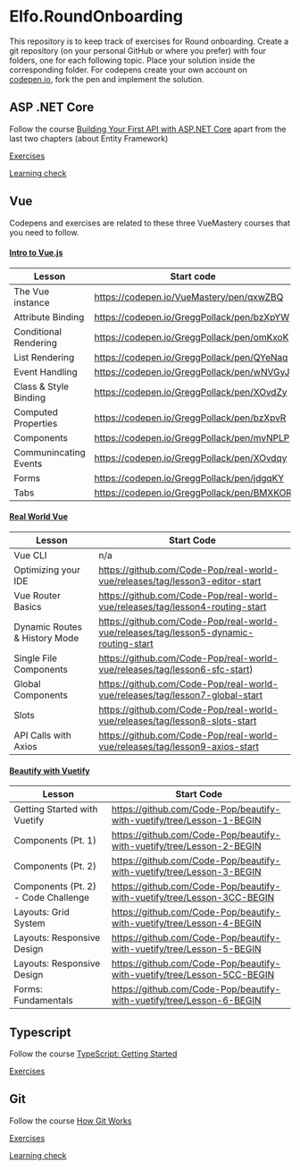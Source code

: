 # Elfo.RoundOnboarding

This repository is to keep track of exercises for Round onboarding.
Create a git repository (on your personal GitHub or where you prefer) with four folders, one for each following topic.
Place your solution inside the corresponding folder.
For codepens create your own account on [codepen.io](https://codepen.io), fork the pen and implement the solution.


## ASP .NET Core

Follow the course [Building Your First API with ASP.NET Core](https://app.pluralsight.com/library/courses/asp-dotnet-core-api-building-first/table-of-contents) apart from the last two chapters (about Entity Framework)

[Exercises](https://app.pluralsight.com/library/courses/asp-dotnet-core-api-building-first/exercise-files)

[Learning check](https://app.pluralsight.com/library/courses/asp-dotnet-core-api-building-first/learning-check)

## Vue

Codepens and exercises are related to these three VueMastery courses that you need to follow.

#### [Intro to Vue.js](https://www.vuemastery.com/courses/intro-to-vue-js/vue-instance)

| Lesson                | Start code                                           |
|-----------------------|--------------------------------------------|
| The Vue instance      | https://codepen.io/VueMastery/pen/qxwZBQ   |
| Attribute Binding     | https://codepen.io/GreggPollack/pen/bzXpYW |
| Conditional Rendering | https://codepen.io/GreggPollack/pen/omKxoK |
| List Rendering        | https://codepen.io/GreggPollack/pen/QYeNaq |
| Event Handling        | https://codepen.io/GreggPollack/pen/wNVGyJ |
| Class & Style Binding | https://codepen.io/GreggPollack/pen/XOvdZy |
| Computed Properties   | https://codepen.io/GreggPollack/pen/bzXpvR |
| Components            | https://codepen.io/GreggPollack/pen/mvNPLP |
| Communincating Events | https://codepen.io/GreggPollack/pen/XOvdqy |
| Forms                 | https://codepen.io/GreggPollack/pen/jdgqKY |
| Tabs                  | https://codepen.io/GreggPollack/pen/BMXKOR |

#### [Real World Vue](https://www.vuemastery.com/courses/real-world-vue-js/real-world-intro)

| Lesson                        | Start Code                                                                            |
|-------------------------------|---------------------------------------------------------------------------------------|
| Vue CLI                       | n/a                                                                                   |
| Optimizing your IDE           | https://github.com/Code-Pop/real-world-vue/releases/tag/lesson3-editor-start          |
| Vue Router Basics             | https://github.com/Code-Pop/real-world-vue/releases/tag/lesson4-routing-start         |
| Dynamic Routes & History Mode | https://github.com/Code-Pop/real-world-vue/releases/tag/lesson5-dynamic-routing-start |
| Single File Components        | https://github.com/Code-Pop/real-world-vue/releases/tag/lesson6-sfc-start)            |
| Global Components             | https://github.com/Code-Pop/real-world-vue/releases/tag/lesson7-global-start          |
| Slots                         | https://github.com/Code-Pop/real-world-vue/releases/tag/lesson8-slots-start           |
| API Calls with Axios          | https://github.com/Code-Pop/real-world-vue/releases/tag/lesson9-axios-start           |

#### [Beautify with Vuetify](https://www.vuemastery.com/courses/beautify-with-vuetify/getting-started-with-vuetify)

| Lesson                              | Start Code                                                              |
|-------------------------------------|-------------------------------------------------------------------------|
| Getting Started with Vuetify        | https://github.com/Code-Pop/beautify-with-vuetify/tree/Lesson-1-BEGIN   |
| Components (Pt. 1)                  | https://github.com/Code-Pop/beautify-with-vuetify/tree/Lesson-2-BEGIN   |
| Components (Pt. 2)                  | https://github.com/Code-Pop/beautify-with-vuetify/tree/Lesson-3-BEGIN   |
| Components (Pt. 2) - Code Challenge | https://github.com/Code-Pop/beautify-with-vuetify/tree/Lesson-3CC-BEGIN |
| Layouts: Grid System                | https://github.com/Code-Pop/beautify-with-vuetify/tree/Lesson-4-BEGIN   |
| Layouts: Responsive Design          | https://github.com/Code-Pop/beautify-with-vuetify/tree/Lesson-5-BEGIN   |
| Layouts: Responsive Design          | https://github.com/Code-Pop/beautify-with-vuetify/tree/Lesson-5CC-BEGIN |
| Forms: Fundamentals                 | https://github.com/Code-Pop/beautify-with-vuetify/tree/Lesson-6-BEGIN   |

## Typescript

Follow the course [TypeScript: Getting Started](https://app.pluralsight.com/library/courses/getting-started-typescript/table-of-contents)

[Exercises](https://app.pluralsight.com/library/courses/typescript-getting-started/exercise-files)

## Git

Follow the course [How Git Works](https://app.pluralsight.com/library/courses/how-git-works/table-of-contents)

[Exercises](https://app.pluralsight.com/library/courses/how-git-works/exercise-files)

[Learning check](https://app.pluralsight.com/library/courses/how-git-works/learning-check)
